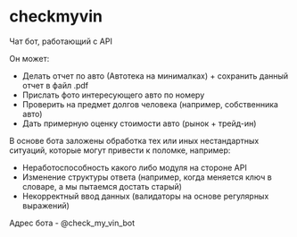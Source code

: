 # checkmyvin

Чат бот, работающий с API

Он может:
- Делать отчет по авто (Автотека на минималках) + сохранить данный отчет в файл .pdf
- Прислать фото интересующего авто по номеру
- Проверить на предмет долгов человека (например, собственника авто)
- Дать примерную оценку стоимости авто (рынок + трейд-ин)

В основе бота заложены обработка тех или иных нестандартных ситуаций, которые могут привести к поломке, например:
- Неработоспособность какого либо модуля на стороне API
- Изменение структуры ответа (например, когда меняется ключ в словаре, а мы пытаемся достать старый)
- Некорректный ввод данных (валидаторы на основе регулярных выражений)

Адрес бота - @check_my_vin_bot

